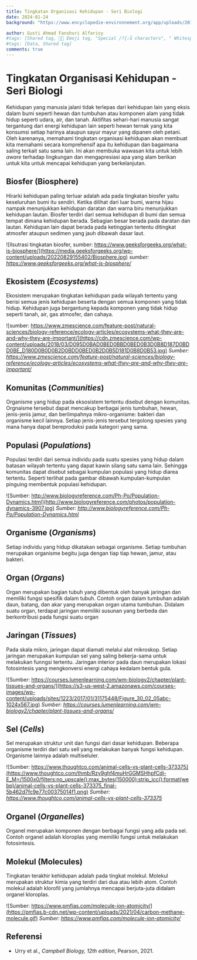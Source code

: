 ```yaml
---
title: Tingkatan Organisasi Kehidupan - Seri Biologi
date: 2024-01-24
background: "https://www.encyclopedie-environnement.org/app/uploads/2016/05/Biosph%C3%A8re_couverture2.jpg"

author: Gusti Ahmad Fanshuri Alfarisy
#tags: [Shared tag, 👩‍🔬 Emoji tag, "Special /?{:å characters", " Whitespace before and after "]
#tags: [Data, Shared tag]
comments: true
---
```


# Tingkatan Organisasi Kehidupan - Seri Biologi

Kehidupan yang manusia jalani tidak terlepas dari kehidupan lain yang eksis dalam bumi seperti hewan dan tumbuhan atau komponen alam yang tidak hidup seperti udara, air, dan tanah. Aktifitas sehari-hari manusia sangat tergantung dari energi kehidupan lain seperti hewan ternak yang kita konsumsi setiap harinya ataupun sayur mayur yang dipanen oleh petani. Oleh karenanya, memahami tingkatan organisasi kehidupan akan membuat kita memahami secara komprehensif apa itu kehidupan dan bagaimana saling terkait satu sama lain. Ini akan membuka wawasan kita untuk lebih *aware* terhadap lingkungan dan mengapresiasi apa yang alam berikan untuk kita untuk mencapai kehidupan yang berkelanjutan.

## Biosfer (Biosphere)

Hirarki kehidupan paling terluar adalah ada pada tingkatan biosfer yaitu keseluruhan bumi itu sendiri. Ketika dilihat dari luar bumi, warna hijau nampak menunjukkan kehidupan daratan dan warna biru menunjukkan kehidupan lautan. Biosfer terdiri dari semua kehidupan di bumi dan semua tempat dimana kehidupan berada. Sebagian besar berada pada daratan dan lautan. Kehidupan lain dapat berada pada ketinggian tertentu ditingkat atmosfer ataupun sedimen yang jauh dibawah dasar laut.

![Ilsutrasi tingkatan biosfer, sumber: https://www.geeksforgeeks.org/what-is-biosphere/](https://media.geeksforgeeks.org/wp-content/uploads/20220829155402/Biosphere.jpg)
*sumber: https://www.geeksforgeeks.org/what-is-biosphere/*

## Ekosistem (_Ecosystems_)
Ekosistem merupakan tingkatan kehidupan pada wilayah tertentu yang berisi semua jenis kehidupan beserta dengan semua komponen yang tidak hidup. Kehidupan juga bergantung kepada komponen yang tidak hidup seperti tanah, air, gas atmosfer, dan cahaya.

![sumber: https://www.zmescience.com/feature-post/natural-sciences/biology-reference/ecology-articles/ecosystems-what-they-are-and-why-they-are-important/](https://cdn.zmescience.com/wp-content/uploads/2018/03/D095D0BAD0BED0BBD0BED0B3D0B8D187D0BDD0BE_D180D0B0D0B2D0BDD0BED0B2D0B5D181D0B8D0B53.jpg)
*Sumber: https://www.zmescience.com/feature-post/natural-sciences/biology-reference/ecology-articles/ecosystems-what-they-are-and-why-they-are-important/*

## Komunitas (_Communities_)
Organisme yang hidup pada eksosistem tertentu disebut dengan komunitas. Orgnaisme tersebut dapat mencakup berbagai jenis tumbuhan, hewan, jenis-jenis jamur, dan berlimpahnya mikro-organisme: bakteri dan organisme kecil lainnya. Setiap jenis-jenis tersebut tergolong spesies yang mana hanya dapat bereproduksi pada kategori yang sama.

## Populasi (_Populations_)
Populasi terdiri dari semua individu pada suatu spesies yang hidup dalam batasan wilayah tertentu yang dapat kawin silang satu sama lain. Sehingga komunitas dapat disebut sebagai kumpulan populasi yang hidup diarea tertentu. Seperti terlihat pada gambar dibawah kumpulan-kumpulan pinguing membentuk populasi kehidupan.

![Sumber: http://www.biologyreference.com/Ph-Po/Population-Dynamics.html](http://www.biologyreference.com/photos/population-dynamics-3907.jpg)
*Sumber: http://www.biologyreference.com/Ph-Po/Population-Dynamics.html*

## Organisme (_Organisms_)
Setiap individu yang hidup dikatakan sebagai organisme. Setiap tumbuhan merupakan organisme begitu juga dengan tiap tiap hewan, jamur, atau bakteri.

## Organ (_Organs_)
Organ merupakan bagian tubuh yang dibentuk oleh banyak jaringan dan memiliki fungsi spesifik dalam tubuh. Contoh organ dalam tumbuhan adalah daun, batang, dan akar yang merupakan organ utama tumbuhan. Didalam suatu organ, terdapat jaringan memiliki susunan yang berbeda dan berkontribusi pada fungsi suatu organ

## Jaringan (_Tissues_)
Pada skala mikro, jaringan dapat diamati melalui alat mikroskop. Setiap jaringan merupakan kumpulan sel yang saling bekerja-sama untuk melakukan funngsi tertentu. Jaringan interior pada daun merupakan lokasi fotosintesis yang mengkonversi energi cahaya kedalam bentuk gula.

![Sumber: https://courses.lumenlearning.com/wm-biology2/chapter/plant-tissues-and-organs/](https://s3-us-west-2.amazonaws.com/courses-images/wp-content/uploads/sites/1223/2017/01/31175448/Figure_30_02_05abc-1024x567.jpg)
*Sumber: https://courses.lumenlearning.com/wm-biology2/chapter/plant-tissues-and-organs/*

## Sel (_Cells_)
Sel merupakan struktur unit dan fungsi dari dasar kehidupan. Beberapa organisme terdiri dari satu sell yang melakukan banyak fungsi kehidupan. Organisme lainnya adalah multiseluler. 

![Sumber: https://www.thoughtco.com/animal-cells-vs-plant-cells-373375](https://www.thoughtco.com/thmb/Rzy9ghf4muHrGGMSHhpfCdj-E_M=/1500x0/filters:no_upscale():max_bytes(150000):strip_icc():format(webp)/animal-cells-vs-plant-cells-373375_final-5b462d7fc9e77c00375014f1.png)
*Sumber: https://www.thoughtco.com/animal-cells-vs-plant-cells-373375*

## Organel (_Organelles_)
Organel merupakan komponen dengan berbagai fungsi yang ada pada sel. Contoh organel adalah kloroplas yang memiliki fungsi untuk melakukan fotosintesis.

## Molekul (Molecules)
Tingkatan terakhir kehidupan adalah pada tingkat molekul. Molekul merupakan struktur kimia yang terdiri dari dua atau lebih atom. Contoh molekul adalah klorofil yang jumlahnya mencapai berjuta-juta didalam organel kloroplas.

![Sumber: https://www.pmfias.com/molecule-ion-atomicity/](https://pmfias.b-cdn.net/wp-content/uploads/2021/04/carbon-methane-molecule.gif)
*Sumber: https://www.pmfias.com/molecule-ion-atomicity/*

## Referensi
- Urry et al., *Campbell Biology, 12th edition*, Pearson, 2021.